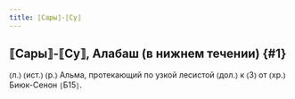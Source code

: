 ```yaml
---
title: ⟦Сары⟧-⟦Су⟧
---
```

## ⟦Сары⟧-⟦Су⟧, Алабаш (в нижнем течении) {#1}

⦅л.⦆ ⦅ист.⦆ ⦅р.⦆ Альма, протекающий по узкой лесистой ⦅дол.⦆ к ⦅З⦆ от ⦅хр.⦆ Биюк-Сенон ⦃Б15⦄.
